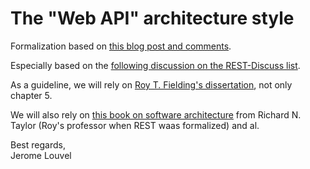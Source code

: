 The "Web API" architecture style
================================

Formalization based on [this blog post and comments](http://blog.restlet.com/2013/05/02/how-much-rest-should-your-web-api-get/).

Especially based on the [following discussion on the REST-Discuss list](http://tech.groups.yahoo.com/group/rest-discuss/message/19371).

As a guideline, we will rely on [Roy T. Fielding's dissertation](http://roy.gbiv.com/pubs/dissertation/top.htm), not only chapter 5.

We will also rely on [this book on software architecture](http://www.amazon.com/Software-Architecture-Foundations-Theory-Practice/dp/0470167742/) from Richard N. Taylor (Roy's professor when REST waas formalized) and al.

Best regards,  
Jerome Louvel

